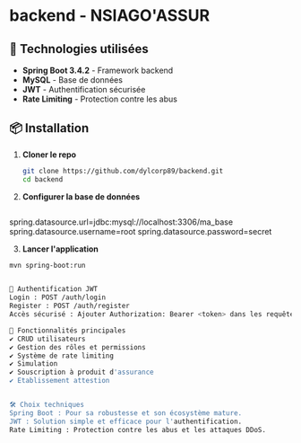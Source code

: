# backend - NSIAGO'ASSUR

## 🚀 Technologies utilisées
- **Spring Boot 3.4.2** - Framework backend
- **MySQL** - Base de données
- **JWT** - Authentification sécurisée
- **Rate Limiting** - Protection contre les abus

## 📦 Installation

1. **Cloner le repo**  
   ```sh
   git clone https://github.com/dylcorp89/backend.git
   cd backend
   
2. **Configurer la base de données**  
   ```Modifier application.properties :
spring.datasource.url=jdbc:mysql://localhost:3306/ma_base
spring.datasource.username=root
spring.datasource.password=secret

 3. **Lancer l'application**  
   ```sh
   mvn spring-boot:run


🔑 Authentification JWT
Login : POST /auth/login
Register : POST /auth/register
Accès sécurisé : Ajouter Authorization: Bearer <token> dans les requêtes.

📌 Fonctionnalités principales
✔️ CRUD utilisateurs
✔️ Gestion des rôles et permissions
✔️ Système de rate limiting
✔️ Simulation 
✔️ Souscription à produit d'assurance
✔️ Etablissement attestion 


🛠️ Choix techniques
Spring Boot : Pour sa robustesse et son écosystème mature.
JWT : Solution simple et efficace pour l'authentification.
Rate Limiting : Protection contre les abus et les attaques DDoS.
